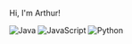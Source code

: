 <!-- ArthurZapater's GitHub Profile README -->

<p align="left">
  Hi, I'm Arthur!
</p>

<p>
  <img src="https://cdn.jsdelivr.net/gh/devicons/devicon@latest/icons/java/java-plain.svg" alt="Java"/>
  <img src="https://cdn.jsdelivr.net/gh/devicons/devicon@latest/icons/javascript/javascript-original.svg" alt="JavaScript"/>
  <img src="https://img.shields.io/badge/Python-28323C?style=for-the-badge&logo=python&logoColor=white" alt="Python"/>
</p>

<!--
**Color Theme:**  
HEX: #28323C  
RGB: 40, 50, 60  
CMYK: 85, 65, 50, 50

Feel free to reach out for collaboration, interesting back-end challenges, or just to say hi!
-->
